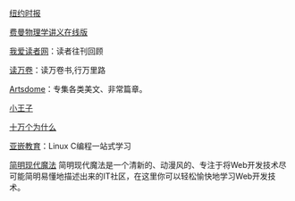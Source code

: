[纽约时报](https://www.nytimes.com/)

[费曼物理学讲义在线版](http://www.feynmanlectures.caltech.edu/)

[我爱读者网](http://www.52duzhe.com)：读者往刊回顾

[读万卷](https://www.duwanjuan.cn/)：读万卷书,行万里路

[Artsdome](http://www.artsdome.com/)：专集各类美文、非常篇章。

[小王子](http://www.xiaowangzi.org/)

[十万个为什么](http://www.10why.org/)

[亚嵌教育](http://akaedu.github.io)：Linux C编程一站式学习

[简明现代魔法](http://www.nowamagic.net/)
简明现代魔法是一个清新的、动漫风的、专注于将Web开发技术尽可能简明易懂地描述出来的IT社区，在这里你可以轻松愉快地学习Web开发技术。
[]()
[]()
[]()
[]()
[]()
[]()
[]()
[]()
[]()
[]()